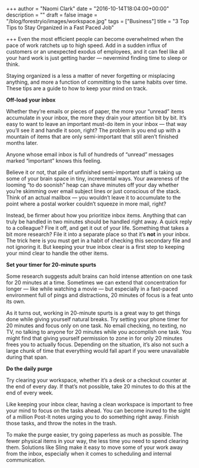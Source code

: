 +++
author = "Naomi Clark"
date = "2016-10-14T18:04:00+00:00"
description = ""
draft = false
image = "/blog/forestryio/images/workspace.jpg"
tags = ["Business"]
title = "3 Top Tips to Stay Organized in a Fast Paced Job"

+++
Even the most efficient people can become overwhelmed when the pace of work ratchets up to high speed. Add in a sudden influx of customers or an unexpected exodus of employees, and it can feel like all your hard work is just getting harder — nevermind finding time to sleep or think.

Staying organized is a less a matter of never forgetting or misplacing anything, and more a function of committing to the same habits over time. These tips are a guide to how to keep your mind on track.

**Off-load your inbox**

Whether they’re emails or pieces of paper, the more your “unread” items accumulate in your inbox, the more they drain your attention bit by bit. It’s easy to want to leave an important must-do item in your inbox — that way you’ll see it and handle it soon, right? The problem is you end up with a mountain of items that are only semi-important that still aren’t finished months later.

Anyone whose email inbox is full of hundreds of “unread” messages marked “important” knows this feeling.

Believe it or not, that pile of unfinished semi-important stuff is taking up some of your brain space in tiny, incremental ways. Your awareness of the looming “to do soonish” heap can shave minutes off your day whether you’re skimming over email subject lines or just conscious of the stack. Think of an actual mailbox — you wouldn’t leave it to accumulate to the point where a postal worker couldn’t squeeze in more mail, right?

Instead, be firmer about how you prioritize inbox items. Anything that can truly be handled in two minutes should be handled right away. A quick reply to a colleague? Fire it off, and get it out of your life. Something that takes a bit more research? File it into a separate place so that it’s **not** in your inbox. The trick here is you must get in a habit of checking this secondary file and not ignoring it. But keeping your true inbox clear is a first step to keeping your mind clear to handle the other items.

**Set your timer for 20-minute spurts**

Some research suggests adult brains can hold intense attention on one task for 20 minutes at a time. Sometimes we can extend that concentration for longer — like while watching a movie — but especially in a fast-paced environment full of pings and distractions, 20 minutes of focus is a feat unto its own.

As it turns out, working in 20-minute spurts is a great way to get things done while giving yourself natural breaks. Try setting your phone timer for 20 minutes and focus only on one task. No email checking, no texting, no TV, no talking to anyone for 20 minutes while you accomplish one task. You might find that giving yourself permission to zone in for only 20 minutes frees you to actually focus. Depending on the situation, it’s also not such a large chunk of time that everything would fall apart if you were unavailable during that span.

**Do the daily purge**

Try clearing your workspace, whether it’s a desk or a checkout counter at the end of every day. If that’s not possible, take 20 minutes to do this at the end of every week.

Like keeping your inbox clear, having a clean workspace is important to free your mind to focus on the tasks ahead. You can become inured to the sight of a million Post-It notes urging you to do something right away. Finish those tasks, and throw the notes in the trash.

To make the purge easier, try going paperless as much as possible. The fewer physical items in your way, the less time you need to spend clearing them. Solutions like Sling make it easy to move some of your work away from the inbox, especially when it comes to scheduling and internal communication.
